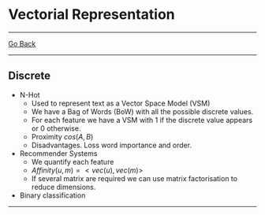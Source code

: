 # Vectorial Representation
---
[Go Back](UNIOVI/3S2_IntSys/README.md)

---
## Discrete
- N-Hot
	- Used to represent text as a Vector Space Model (VSM)
	- We have a Bag of Words (BoW) with all the possible discrete values.
	- For each feature we have a VSM with 1 if the discrete value appears or 0 otherwise.
	- Proximity $cos(A, B)$
	- Disadvantages. Loss word importance and order.
- Recommender Systems
	- We quantify each feature
	- $Affinity(u, m) = <vec(u), vec(m)>$
	- If several matrix are required we can use matrix factorisation to reduce dimensions.
- Binary classification
---